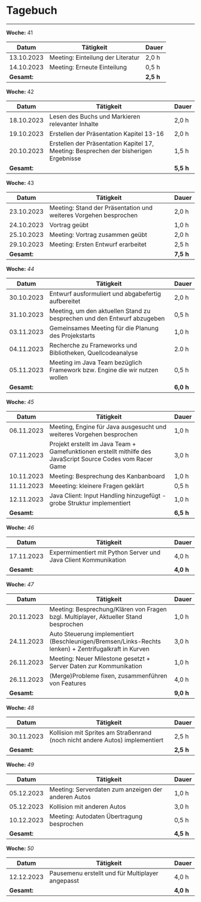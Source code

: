 # Tagebuch
---

**Woche:** 41

| Datum       | Tätigkeit                                  | Dauer  |
|-------------|---------------------------------------------|--------|
| 13.10.2023  |     Meeting: Einteilung der Literatur       | 2,0 h  |
| 14.10.2023  |     Meeting: Erneute Einteilung             | 0,5 h  |
| **Gesamt:**  |                                            | **2,5 h**  |


**Woche:** 42

| Datum       | Tätigkeit                                  | Dauer  |
|-------------|---------------------------------------------|--------|
| 18.10.2023  | Lesen des Buchs und Markieren relevanter Inhalte | 2,0 h  |
| 19.10.2023  | Erstellen der Präsentation Kapitel 13-16 | 2,0 h  |
| 20.10.2023  | Erstellen der Präsentation Kapitel 17, Meeting: Besprechen der bisherigen Ergebnisse | 1,5 h  |
| **Gesamt:**  |                                            | **5,5 h**  |

**Woche:** 43

| Datum       | Tätigkeit                                  | Dauer  |
|-------------|---------------------------------------------|--------|
| 23.10.2023  |     Meeting: Stand der Präsentation und weiteres Vorgehen besprochen    | 2,0 h  |
| 24.10.2023  |     Vortrag geübt   | 1,0 h  |
| 25.10.2023  |     Meeting: Vortrag zusammen geübt   | 2,0 h  |
| 29.10.2023  |     Meeting: Ersten Entwurf erarbeitet | 2,5 h  |
| **Gesamt:**  |                                            | **7,5 h**  |

**Woche:** *44*

| Datum       | Tätigkeit                                  | Dauer  |
|-------------|---------------------------------------------|--------|
| 30.10.2023  |   Entwurf  ausformuliert und abgabefertig aufbereitet                          | 2,0 h  |
| 31.10.2023  |   Meeting, um den aktuellen Stand zu besprechen und den Entwurf abzugeben                                     |  0,5 h |
| 03.11.2023  |    Gemeinsames Meeting für die Planung des Projekstarts                                        | 1,0 h  |
| 04.11.2023  |   Recherche zu Frameworks und Bibliotheken, Quellcodeanalyse                    | 2.0 h | 
|05.11.2023|  Meeting im Java Team bezüglich Framework bzw. Engine die wir nutzen wollen| 0,5 h|
| **Gesamt:**  |                                            | **6,0 h**  |


**Woche:** *45*

| Datum       | Tätigkeit                                  | Dauer  |
|-------------|---------------------------------------------|--------|
|06.11.2023|Meeting, Engine für Java ausgesucht und weiteres Vorgehen besprochen| 1,0 h|
|07.11.2023| Projekt erstellt im Java Team + Gamefunktionen erstellt mithilfe des JavaScript Source Codes vom Racer Game | 3,0 h |
|10.11.2023|Meeting: Besprechung des Kanbanboard | 1,0 h|
|11.11.2023|Meeeting: kleinere Fragen geklärt| 0,5 h |
|12.11.2023|Java Client: Input Handling hinzugefügt - grobe Struktur implementiert| 1,0 h |
| **Gesamt:**  |                                            | **6,5 h**  |

**Woche:** *46*

| Datum       | Tätigkeit                                  | Dauer  |
|-------------|---------------------------------------------|--------|
|17.11.2023| Expermimentiert mit Python Server und Java Client Kommunikation| 4,0 h |
| **Gesamt:**  |                                            | **4,0 h**  |


**Woche:** *47*

| Datum       | Tätigkeit                                  | Dauer  |
|-------------|---------------------------------------------|--------|
|20.11.2023| Meeting: Besprechung/Klären von Fragen bzgl. Multiplayer, Aktueller Stand besprochen| 1,0 h |
|24.11.2023| Auto Steuerung implementiert (Beschleunigen/Bremsen/Links-Rechts lenken) + Zentrifugalkraft in Kurven| 3,0 h |
|26.11.2023| Meeting: Neuer Milestone gesetzt + Server Daten zur Kommunikation| 1,0 h |
|26.11.2023| (Merge)Probleme fixen, zusammenführen von Features| 4,0 h |
| **Gesamt:**  |                                            | **9,0 h**  |

**Woche:** *48*

| Datum       | Tätigkeit                                  | Dauer  |
|-------------|---------------------------------------------|--------|
|30.11.2023| Kollision mit Sprites am Straßenrand (noch nicht andere Autos) implementiert| 2,5 h |
| **Gesamt:**  |                                            | **2,5 h**  |

**Woche:** *49*

| Datum       | Tätigkeit                                  | Dauer  |
|-------------|---------------------------------------------|--------|
|05.12.2023| Meeting: Serverdaten zum anzeigen der anderen Autos| 1,0 h |
|05.12.2023| Kollision mit anderen Autos| 3,0 h |
|10.12.2023| Meeting: Autodaten Übertragung besprochen | 0,5 h |
| **Gesamt:**  |                                            | **4,5 h**  |

**Woche:** *50*

| Datum       | Tätigkeit                                  | Dauer  |
|-------------|---------------------------------------------|--------|
|12.12.2023| Pausemenu erstellt und für Multiplayer angepasst| 4,0 h |
| **Gesamt:**  |                                            | **4,0 h**  |

